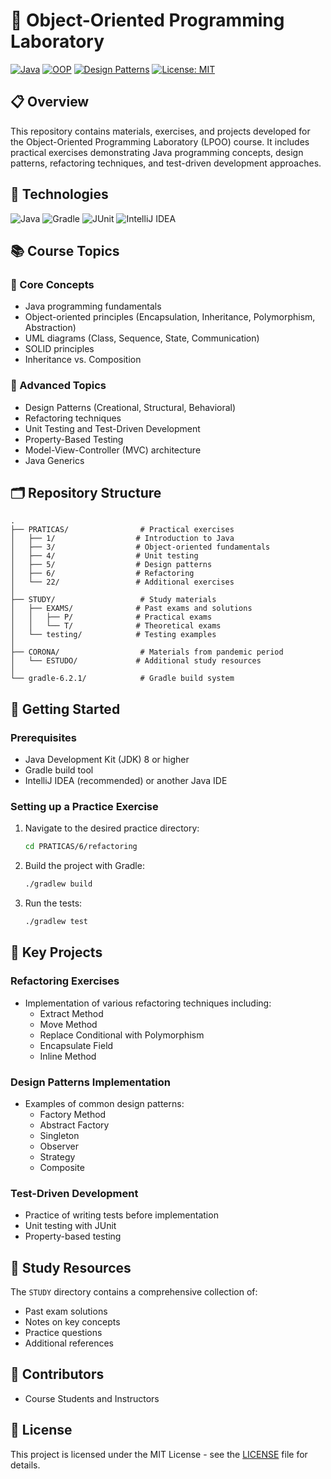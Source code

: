 # 🚀 Object-Oriented Programming Laboratory

[![Java](https://img.shields.io/badge/Java-Programming-red.svg?style=for-the-badge&logo=java&logoColor=white)](https://www.java.com/)
[![OOP](https://img.shields.io/badge/Object--Oriented-Programming-blue.svg?style=for-the-badge)](https://en.wikipedia.org/wiki/Object-oriented_programming)
[![Design Patterns](https://img.shields.io/badge/Design-Patterns-green.svg?style=for-the-badge)](https://en.wikipedia.org/wiki/Software_design_pattern)
[![License: MIT](https://img.shields.io/badge/License-MIT-yellow.svg)](LICENSE)

## 📋 Overview

This repository contains materials, exercises, and projects developed for the Object-Oriented Programming Laboratory (LPOO) course. It includes practical exercises demonstrating Java programming concepts, design patterns, refactoring techniques, and test-driven development approaches.

## 🔧 Technologies

![Java](https://img.shields.io/badge/Java-ED8B00?style=for-the-badge&logo=java&logoColor=white)
![Gradle](https://img.shields.io/badge/Gradle-02303A?style=for-the-badge&logo=gradle&logoColor=white)
![JUnit](https://img.shields.io/badge/JUnit-25A162?style=for-the-badge&logo=junit5&logoColor=white)
![IntelliJ IDEA](https://img.shields.io/badge/IntelliJ_IDEA-000000?style=for-the-badge&logo=intellij-idea&logoColor=white)

## 📚 Course Topics

### 📝 Core Concepts
- Java programming fundamentals
- Object-oriented principles (Encapsulation, Inheritance, Polymorphism, Abstraction)
- UML diagrams (Class, Sequence, State, Communication)
- SOLID principles
- Inheritance vs. Composition

### 🔄 Advanced Topics
- Design Patterns (Creational, Structural, Behavioral)
- Refactoring techniques
- Unit Testing and Test-Driven Development
- Property-Based Testing
- Model-View-Controller (MVC) architecture
- Java Generics

## 🗂️ Repository Structure

```
.
├── PRATICAS/                # Practical exercises
│   ├── 1/                  # Introduction to Java
│   ├── 3/                  # Object-oriented fundamentals
│   ├── 4/                  # Unit testing
│   ├── 5/                  # Design patterns
│   ├── 6/                  # Refactoring
│   └── 22/                 # Additional exercises
│
├── STUDY/                   # Study materials
│   ├── EXAMS/              # Past exams and solutions
│   │   ├── P/              # Practical exams
│   │   └── T/              # Theoretical exams
│   └── testing/            # Testing examples
│
├── CORONA/                  # Materials from pandemic period
│   └── ESTUDO/             # Additional study resources
│
└── gradle-6.2.1/            # Gradle build system
```

## 🚀 Getting Started

### Prerequisites

- Java Development Kit (JDK) 8 or higher
- Gradle build tool
- IntelliJ IDEA (recommended) or another Java IDE

### Setting up a Practice Exercise

1. Navigate to the desired practice directory:
   ```bash
   cd PRATICAS/6/refactoring
   ```

2. Build the project with Gradle:
   ```bash
   ./gradlew build
   ```

3. Run the tests:
   ```bash
   ./gradlew test
   ```

## 📌 Key Projects

### Refactoring Exercises
- Implementation of various refactoring techniques including:
  - Extract Method
  - Move Method
  - Replace Conditional with Polymorphism
  - Encapsulate Field
  - Inline Method

### Design Patterns Implementation
- Examples of common design patterns:
  - Factory Method
  - Abstract Factory
  - Singleton
  - Observer
  - Strategy
  - Composite

### Test-Driven Development
- Practice of writing tests before implementation
- Unit testing with JUnit
- Property-based testing

## 📝 Study Resources

The `STUDY` directory contains a comprehensive collection of:
- Past exam solutions
- Notes on key concepts
- Practice questions
- Additional references

## 👥 Contributors

- Course Students and Instructors

## 📄 License

This project is licensed under the MIT License - see the [LICENSE](LICENSE) file for details.
